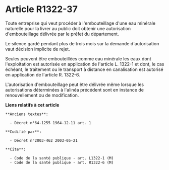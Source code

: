 # Article R1322-37

Toute entreprise qui veut procéder à l'embouteillage d'une eau minérale naturelle pour la livrer au public doit obtenir une
autorisation d'embouteillage délivrée par le préfet du département.

Le silence gardé pendant plus de trois mois sur la demande d'autorisation vaut décision implicite de rejet.

Seules peuvent être embouteillées comme eau minérale les eaux dont l'exploitation est autorisée en application de l'article
L. 1322-1 et dont, le cas échéant, le traitement ou le transport à distance en canalisation est autorisé en application de
l'article R. 1322-6.

L'autorisation d'embouteillage peut être délivrée même lorsque les autorisations déterminées à l'alinéa précédent sont en
instance de renouvellement ou de modification.

**Liens relatifs à cet article**

	**Anciens textes**:

	  - Décret n°64-1255 1964-12-11 art. 1

	**Codifié par**:

	  - Décret n°2003-462 2003-05-21

	**Cite**:

	  - Code de la santé publique - art. L1322-1 (M)
	  - Code de la santé publique - art. R1322-6 (M)
